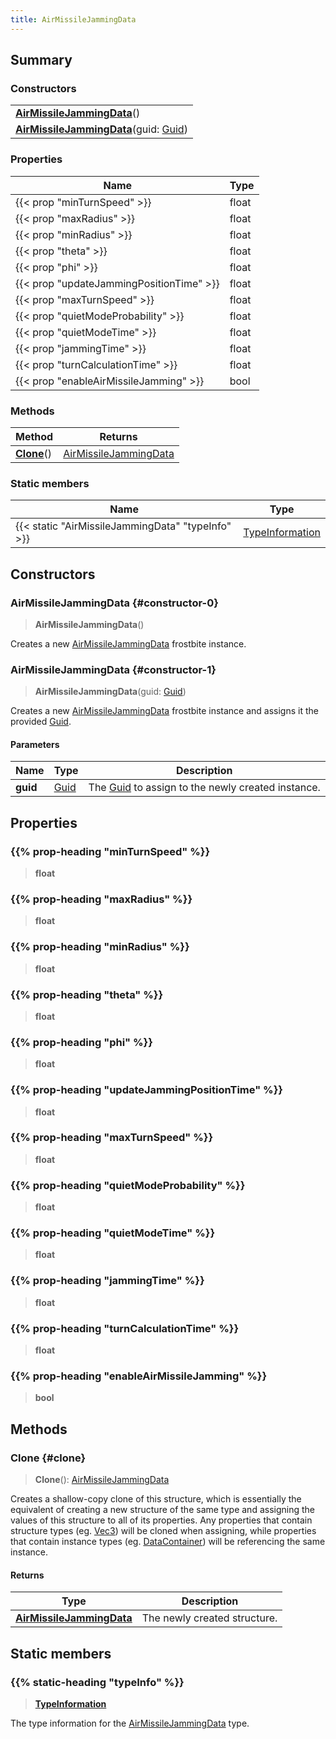 ```yaml
---
title: AirMissileJammingData
---
```


## Summary

### Constructors

|  |
| --- |
| **[AirMissileJammingData](#constructor-0)**() |
| **[AirMissileJammingData](#constructor-1)**(guid: [Guid](/vext/ref/shared/type/guid)) |

### Properties

| Name | Type |
| ---- | ---- |
| {{< prop "minTurnSpeed" >}} | float |
| {{< prop "maxRadius" >}} | float |
| {{< prop "minRadius" >}} | float |
| {{< prop "theta" >}} | float |
| {{< prop "phi" >}} | float |
| {{< prop "updateJammingPositionTime" >}} | float |
| {{< prop "maxTurnSpeed" >}} | float |
| {{< prop "quietModeProbability" >}} | float |
| {{< prop "quietModeTime" >}} | float |
| {{< prop "jammingTime" >}} | float |
| {{< prop "turnCalculationTime" >}} | float |
| {{< prop "enableAirMissileJamming" >}} | bool |

### Methods

| Method | Returns |
| ------ | ------- |
| **[Clone](#clone)**() | [AirMissileJammingData](/vext/ref/fb/airmissilejammingdata) |

### Static members

| Name | Type |
| ---- | ---- |
| {{< static "AirMissileJammingData" "typeInfo" >}} | [TypeInformation](/vext/ref/shared/type/typeinformation) |

## Constructors

### AirMissileJammingData {#constructor-0}

> **AirMissileJammingData**()

Creates a new [AirMissileJammingData](/vext/ref/fb/airmissilejammingdata) frostbite instance.

### AirMissileJammingData {#constructor-1}

> **AirMissileJammingData**(guid: [Guid](/vext/ref/shared/type/guid))

Creates a new [AirMissileJammingData](/vext/ref/fb/airmissilejammingdata) frostbite instance and assigns it the provided [Guid](/vext/ref/shared/type/guid).

#### Parameters

| Name | Type | Description |
| ---- | ---- | ----------- |
| **guid** | [Guid](/vext/ref/shared/type/guid) | The [Guid](/vext/ref/shared/type/guid) to assign to the newly created instance. |

## Properties

### {{% prop-heading "minTurnSpeed" %}}

> **float**

### {{% prop-heading "maxRadius" %}}

> **float**

### {{% prop-heading "minRadius" %}}

> **float**

### {{% prop-heading "theta" %}}

> **float**

### {{% prop-heading "phi" %}}

> **float**

### {{% prop-heading "updateJammingPositionTime" %}}

> **float**

### {{% prop-heading "maxTurnSpeed" %}}

> **float**

### {{% prop-heading "quietModeProbability" %}}

> **float**

### {{% prop-heading "quietModeTime" %}}

> **float**

### {{% prop-heading "jammingTime" %}}

> **float**

### {{% prop-heading "turnCalculationTime" %}}

> **float**

### {{% prop-heading "enableAirMissileJamming" %}}

> **bool**

## Methods

### Clone {#clone}

> **Clone**(): [AirMissileJammingData](/vext/ref/fb/airmissilejammingdata)

Creates a shallow-copy clone of this structure, which is essentially the equivalent of creating a new structure of the same type and assigning the values of this structure to all of its properties. Any properties that contain structure types (eg. [Vec3](/vext/ref/shared/type/vec3)) will be cloned when assigning, while properties that contain instance types (eg. [DataContainer](/vext/ref/shared/type/datacontainer)) will be referencing the same instance.

#### Returns

| Type | Description |
| ---- | ----------- |
| **[AirMissileJammingData](/vext/ref/fb/airmissilejammingdata)** | The newly created structure. |

## Static members

### {{% static-heading "typeInfo" %}}

> **[TypeInformation](/vext/ref/shared/type/typeinformation)**

The type information for the [AirMissileJammingData](/vext/ref/fb/airmissilejammingdata) type.

